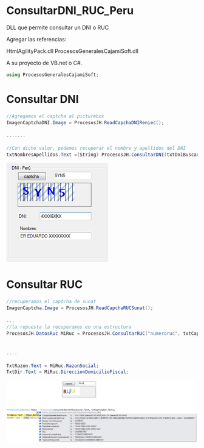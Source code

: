 # ConsultarDNI_RUC_Peru
DLL que permite consultar un DNI o RUC

Agregar las referencias:

HtmlAgilityPack.dll
ProcesosGeneralesCajamiSoft.dll

A su proyecto de VB.net o C#.


```c#
using ProcesosGeneralesCajamiSoft;
````

# Consultar DNI

```c#
//Agregamos el captcha al picturebox
ImagenCaptchaDNI.Image = ProcesosJH.ReadCapchaDNIReniec();

.......

//Con dicho valor, podemos recuperar el nombre y apellidos del DNI
txtNombresApellidos.Text =(String) ProcesosJH.ConsultarDNI(txtDniBuscar.Text, txtCaptchaDNI.Text);

```
![alt text](https://github.com/Cajami/ConsultarDNI_RUC_Peru/blob/master/DNI.png)

# Consultar RUC

```c#
//recuperamos el captcha de sunat
ImagenCaptcha.Image = ProcesosJH.ReadCapchaRUCSunat();

...
//la repuesta la recuperamos en una estructura
ProcesosJH.DatosRuc MiRuc = ProcesosJH.ConsultarRUC("numeroruc", txtCapcha.Text);


....

TxtRazon.Text = MiRuc.RazonSocial;
TxtDir.Text = MiRuc.DireccionDomicilioFiscal;

```

![alt text](https://github.com/Cajami/ConsultarDNI_RUC_Peru/blob/master/RUC.png)

